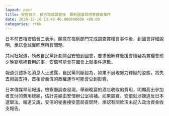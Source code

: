 ```yaml
---
layout: post
title: 安倍晉三：檢方完成調查後　願到國會說明賞櫻會事件
date: 2020-12-18 13:49:46.000000000 +08:00
categories: rthk
---
```


日本前首相安倍晉三表示，願意在檢察部門完成調查賞櫻會事件後，到國會詳細說明，承諾會誠實回應所有問題。

共同社報道，執政自民黨計劃傳召安倍到國會，要求他解釋後援會懷疑為賞櫻會前夕晚宴填補費用的事，安倍可能會在國會上就事件道歉。

報道引述多名消息人士透露，自民黨判斷認為，如果不展現努力釋疑的姿態，將失去輿論支持，首相菅義偉的政權運作可能會受到影響。

日本傳媒早前報道，檢察廳調查發現，舉辦晚宴的酒店收取的費用，明顯高出參加者支付的費用總額，估計差額由安倍辦公室填補。如果屬實，安倍就涉嫌違反日本選舉法。報道又說，安倍的秘書接受當局查問時，承認有關款項未記入政治資金收支報告。
